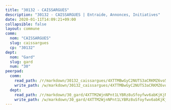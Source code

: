 ```yaml
---
title: "30132 - CAISSARGUES"
description: "30132 - CAISSARGUES | Entraide, Annonces, Initiatives"
date: 2020-01-11T14:09:21+09:00
collapsible: false
layout: commune
comm:
  nom: "CAISSARGUES"
  slug: caissargues
  cp: "30132"
dept:
  nom: "Gard"
  slug: gard
  num: "30"
peerpad:
  comm:
    read_path: /r/markdown/30132_caissargues/4XTTMBwGyC2NUTS3aCRKMZ6vo5p4qd9VEaKf8JcM8WhbtTfKn
    write_path: /w/markdown/30132_caissargues/4XTTMBwGyC2NUTS3aCRKMZ6vo5p4qd9VEaKf8JcM8WhbtTfKn-K3TgTeJYhdxjEK6oCpbmHGiPsRF9ghxhLjXvXgSWYWZDQK8VQX61T9io9rB35ZUojhoXAQmmHYwRQN5zL6Wa3GiDoUBpjtkykN95HokREL6mTNpnkJ7ud1abT9ChmRftJhqHRM7n
  dept:
    read_path: /r/markdown/30_gard/4XTTM2WjnNPnt1LYBRz8uSfoyfwv6abKjKjNdBGxuvymmgvkj
    write_path: /w/markdown/30_gard/4XTTM2WjnNPnt1LYBRz8uSfoyfwv6abKjKjNdBGxuvymmgvkj-K3TgUpCvFefN2LRJ7huXqVovWWqmjJgEMWkVs9s4fhfrGjyZZK9z4gxyddycCKs6S9BWFUcJqqZYCKuxj79SWNiGiob7Xchr25rMmkVQhAFrAwBxAqY3T99GTsQfKxLrXrnx3pGK
---
```


